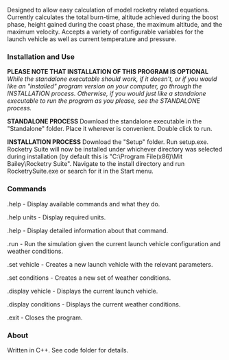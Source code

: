 Designed to allow easy calculation of model rocketry related equations. 
Currently calculates the total burn-time, altitude achieved during the boost phase, height gained during the coast phase, the maximum altitude, and the maximum velocity.
Accepts a variety of configurable variables for the launch vehicle as well as current temperature and pressure.

### **Installation and Use**
**PLEASE NOTE THAT INSTALLATION OF THIS PROGRAM IS OPTIONAL**
*While the standalone executable should work, if it doesn't, or if you would like an "installed" program version on your computer, go through the INSTALLATION process. Otherwise, if you would just like a standalone executable to run the program as you please, see the STANDALONE process.*

**STANDALONE PROCESS**
Download the standalone executable in the "Standalone" folder.
Place it wherever is convenient.
Double click to run.

**INSTALLATION PROCESS**
Download the "Setup" folder.
Run setup.exe.
Rocketry Suite will now be installed under whichever directory was selected during installation (by default this is "C:\Program File(x86)\Mit Bailey\Rocketry Suite".
Navigate to the install directory and run RocketrySuite.exe or search for it in the Start menu.

### **Commands**

.help - Display available commands and what they do.

.help units - Display required units.

.help <command> - Display detailed information about that command.

.run - Run the simulation given the current launch vehicle configuration and weather conditions.

.set vehicle - Creates a new launch vehicle with the relevant parameters.

.set conditions - Creates a new set of weather conditions.

.display vehicle - Displays the current launch vehicle.

.display conditions - Displays the current weather conditions.

.exit - Closes the program.

### **About**
Written in C++.
See code folder for details.
